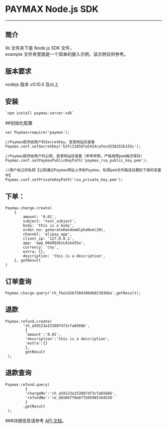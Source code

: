 PAYMAX Node.js SDK
=================
****

## 简介
lib 文件夹下是 Node.js SDK 文件，  
example 文件夹里面是一个简单的接入示例，该示例仅供参考。

## 版本要求
nodejs 版本 v0.10.0 及以上

## 安装
```
`npm install paymax-server-sdk`
```
##初始化配置
```
var Paymax=require('paymax');
```
```
//Paymax提供给商户的SecretKey，登录网站后查看
Paymax.conf.setSecretKey('b3fc21858fa5424cafecd338252b155c');

//Paymax提供给商户的公钥，登录网站后查看（参考样例，严格按照pem格式保存）
Paymax.conf.setPaymaxPublicKeyPath('paymax_rsa_public_key.pem');

//商户自己的私钥【公钥通过Paymax网站上传到Paymax，私钥pem文件路径设置到下面的变量中】
Paymax.conf.setPrivateKeyPath('rsa_private_key.pem');
```
## 下单：
```
Paymax.charge.create(
    {
        amount: '0.01',
        subject: 'test_subject',
        body: 'this is a body',
        order_no: generateRandomAlphaNum(20),
        channel: 'alipay_app',
        client_ip: '127.0.0.1',
        app: 'app_06m9Q26zL61ee55a',
        currency: 'cny',
        extra: {},
        description: 'this is a description',
    }, getResult
)
```
## 订单查询
```
Paymax.charge.query('ch_fbe2d2675043004b02303b6a',getResult);
```
## 退款
```
Paymax.refund.create(
        'ch_a59123a1538074f3cfa6568b',
         {
         'amount':'0.01',
         'description':'this is a description',
         'extra':{}
         },
         getResult
 );
```
## 退款查询
```
Paymax.refund.query(
         {
         'chargeNo':'ch_a59123a1538074f3cfa6568b',
         'refundNo':'re_d6586ff6e077b95985344538'
         }
        ,getResult
 );
 ```
###详细信息请参考 [API 文档](https://github.com/paymax/paymax-doc)。
